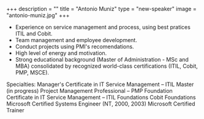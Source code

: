 +++
description = ""
title = "Antonio Muniz"
type = "new-speaker"
image = "antonio-muniz.jpg"
+++
- Experience on service management and process, using best pratices ITIL and Cobit.
- Team management and employee development.
- Conduct projects using PMI's recomendations.
- High level of energy and motivation.
- Strong educational background (Master of Administration - MSc and MBA) consolidated by recognized world-class certifications (ITIL, Cobit, PMP, MSCE).
<p>
Specialties: Manager's Certificate in IT Service Management – ITIL Master (in progress)
Project Management Professional – PMP
Foundation Certificate in IT Service Management – ITIL Foundations
Cobit Foundations
Microsoft Certified Systems Engineer (NT, 2000, 2003)
Microsoft Certified Trainer